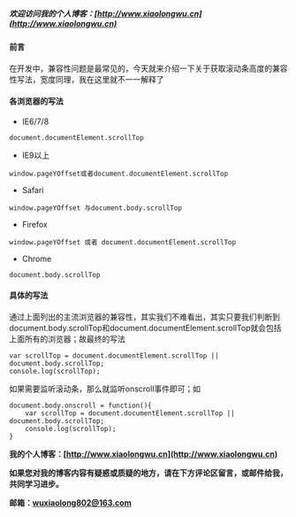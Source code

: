 ##### 欢迎访问我的个人博客：[http://www.xiaolongwu.cn](http://www.xiaolongwu.cn)
#### 前言
在开发中，兼容性问题是最常见的，今天就来介绍一下关于获取滚动条高度的兼容性写法，宽度同理，我在这里就不一一解释了
#### 各浏览器的写法
- IE6/7/8 

```
document.documentElement.scrollTop
```
- IE9以上

```
window.pageYOffset或者document.documentElement.scrollTop
```
- Safari

```
window.pageYOffset 与document.body.scrollTop
```

- Firefox

```
window.pageYOffset 或者 document.documentElement.scrollTop
```

- Chrome

```
document.body.scrollTop
```
#### 具体的写法
通过上面列出的主流浏览器的兼容性，其实我们不难看出，其实只要我们判断到document.body.scrollTop和document.documentElement.scrollTop就会包括上面所有的浏览器；故最终的写法

```
var scrollTop = document.documentElement.scrollTop || document.body.scrollTop;
console.log(scrollTop);
```
如果需要监听滚动条，那么就监听onscroll事件即可；如

```
document.body.onscroll = function(){
    var scrollTop = document.documentElement.scrollTop || document.body.scrollTop;
    console.log(scrollTop);
}
```

**我的个人博客：[http://www.xiaolongwu.cn](http://www.xiaolongwu.cn)**

**如果您对我的博客内容有疑惑或质疑的地方，请在下方评论区留言，或邮件给我，共同学习进步。**

**邮箱：wuxiaolong802@163.com**